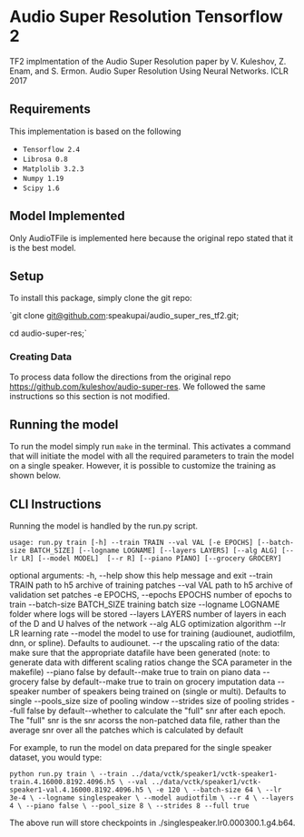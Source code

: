 # Audio Super Resolution Tensorflow 2

TF2 implmentation of the Audio Super Resolution paper by V. Kuleshov, Z. Enam, and S. Ermon. Audio Super Resolution Using Neural Networks. ICLR 2017 

## Requirements

This implementation is based on the following
* `Tensorflow 2.4`
* `Librosa 0.8`
* `Matplolib 3.2.3`
* `Numpy 1.19`
* `Scipy 1.6`

## Model Implemented
Only AudioTFile is implemented here because the original repo stated that it is the best model.

## Setup
To install this package, simply clone the git repo:

`git clone git@github.com:speakupai/audio_super_res_tf2.git;

cd audio-super-res;`

### Creating Data
To process data follow the directions from the original repo https://github.com/kuleshov/audio-super-res. We followed the same instructions so this section is not modified.

## Running the model
To run the model simply run `make` in the terminal. This activates a command that will initiate the model with all the required parameters to train the model on a single speaker. However, it is possible to customize the training as shown below.

## CLI Instructions
Running the model is handled by the run.py script.

`usage: run.py train [-h] --train TRAIN --val VAL [-e EPOCHS]
                    [--batch-size BATCH_SIZE] [--logname LOGNAME]
                    [--layers LAYERS] [--alg ALG] [--lr LR] [--model MODEL] 
                    [--r R] [--piano PIANO] [--grocery GROCERY]`

optional arguments:
  -h, --help            show this help message and exit
  --train TRAIN         path to h5 archive of training patches
  --val VAL             path to h5 archive of validation set patches
  -e EPOCHS, --epochs EPOCHS
                        number of epochs to train
  --batch-size BATCH_SIZE
                        training batch size
  --logname LOGNAME     folder where logs will be stored
  --layers LAYERS       number of layers in each of the D and U halves of the
                        network
  --alg ALG             optimization algorithm
  --lr LR               learning rate
  --model               the model to use for training (audiounet, audiotfilm, 
                                                       dnn, or spline). Defaults to audiounet.
  --r                   the upscaling ratio of the data: make sure that the appropriate 
                        datafile have been generated (note: to generate data with different
                        scaling ratios change the SCA parameter in the makefile)
  --piano               false by default--make true to train on piano data 
  --grocery             false by default--make true to train on grocery imputation data
  --speaker              number of speakers being trained on (single or multi). Defaults to single
  --pools_size          size of pooling window
  --strides             size of pooling strides
  --full                false by default--whether to calculate the "full" snr after each epoch. The "full" snr 
                        is the snr acorss the non-patched data file, rather than the average snr over all the 
                        patches which is calculated by default

For example, to run the model on data prepared for the single speaker dataset, you would type:

`python run.py train \
  --train ../data/vctk/speaker1/vctk-speaker1-train.4.16000.8192.4096.h5 \
  --val ../data/vctk/speaker1/vctk-speaker1-val.4.16000.8192.4096.h5 \
  -e 120 \
  --batch-size 64 \
  --lr 3e-4 \
  --logname singlespeaker \
  --model audiotfilm \
  --r 4 \
  --layers 4 \
  --piano false \
  --pool_size 8 \
  --strides 8
  --full true`
 
The above run will store checkpoints in ./singlespeaker.lr0.000300.1.g4.b64.
